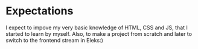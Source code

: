 # Expectations
I expect to impove my very basic knowledge of HTML, CSS and JS, that I started to learn by myself.
Also, to make a project from scratch and later to switch to the frontend stream in Eleks:)